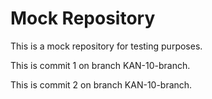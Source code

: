 # Mock Repository

This is a mock repository for testing purposes.

This is commit 1 on branch KAN-10-branch.

This is commit 2 on branch KAN-10-branch.